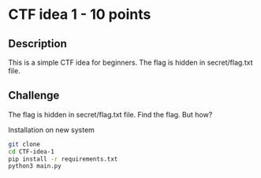 # CTF idea 1 - 10 points

## Description

This is a simple CTF idea for beginners. The flag is hidden in secret/flag.txt file.

## Challenge

The flag is hidden in secret/flag.txt file. Find the flag. But how?

Installation on new system

```bash
git clone
cd CTF-idea-1
pip install -r requirements.txt
python3 main.py
```
